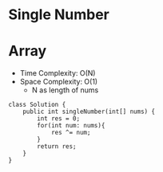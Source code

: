 # Single Number

# Array

- Time Complexity: O(N)
- Space Complexity: O(1)
  - N as length of nums

```
class Solution {
    public int singleNumber(int[] nums) {
        int res = 0;
        for(int num: nums){
            res ^= num;
        }
        return res;
    }
}
```
